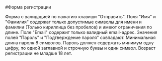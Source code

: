 #Форма регистрации

Форма с валидацией по нажатию клавиши "Отправить".
Поля "Имя" и "Фамилия" содержат только допустимые символы для имени и фамилии (Только кириллица без пробелов) и имеют ограничения по длине.
Поле "Email" содержит только валидный email-адрес.
Значения полей "Пароль" и "Подтверждение пароля" совпадают.
Минимальная длина пароля 8 символов. Пароль должен содержать минимум одну цифру, по одной заглавной и строчную буквы и один символ.
Возраст регистрации не младше 18 лет.
